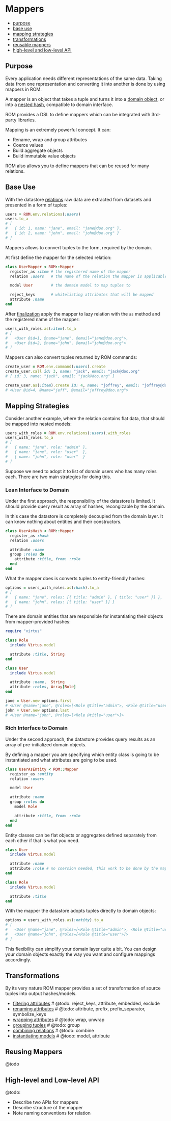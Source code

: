 Mappers
=======

* [purpose](#purpose)
* [base use](#base-use)
* [mapping strategies](#mapping-strategies)
* [transformations](#transformations)
* [reusable mappers](#reusable-mappers)
* [high-level and low-level API](#high-level-and-low-level-api)

Purpose
-------

Every application needs different representations of the same data.
Taking data from one representation and converting it into another is done
by using mappers in ROM.

A mapper is an object that takes a tuple and turns it into a [domain object](),
or into a [nested hash](), compatible to domain interface.

ROM provides a DSL to define mappers which can be integrated
with 3rd-party libraries.

Mapping is an extremely powerful concept. It can:

* Rename, wrap and group attributes
* Coerce values
* Build aggregate objects
* Build immutable value objects

ROM also allows you to define mappers that can be reused for many relations.

Base Use
--------

With the datastore [relations](../relations/index.md) raw data are extracted
from datasets and presented in a form of tuples:

```ruby
users = ROM.env.relations(:users)
users.to_a
# [
#   { id: 1, name: "jane", email: "jane@doo.org" },
#   { id: 2, name: "john", email: "john@doo.org" }
# ]
```

Mappers allows to convert tuples to the form, required by the domain.

At first define the mapper for the selected relation:

```ruby
class UserMapper < ROM::Mapper
  register_as :item # the registered name of the mapper
  relation :users   # the name of the relation the mapper is applicable to

  model User        # the domain model to map tuples to

  reject_keys       # whitelisting attributes that will be mapped
  attribute :name
end
```

After [finalization]() apply the mapper to lazy relation with the `as` method
and the registered name of the mapper:

```ruby
users_with_roles.as(:item).to_a
# [
#   <User @id=1, @name="jane", @email="jane@doo.org">,
#   <User @id=2, @name="john", @email="john@doo.org">
# ]
```

Mappers can also convert tuples returned by ROM commands:

```ruby
create_user = ROM.env.command(:users).create
create_user.call id: 3, name: "jack", email: "jack@doo.org"
# { id: 3, name: "jack", email: "jack@doo.org" }

create_user.as(:item).create id: 4, name: "joffrey", email: "joffrey@doo.org"
# <User @id=4, @name="jeff", @email="joffrey@doo.org">
```

Mapping Strategies
------------------

Consider another example, where the relation contains flat data,
that should be mapped into nested models:

```ruby
users_with_roles = ROM.env.relations(:users).with_roles
users_with_roles.to_a
# [
#   { name: "jane", role: "admin" },
#   { name: "jane", role: "user"  },
#   { name: "john", role: "user"  }
# ]
```

Suppose we need to adopt it to list of domain users who has many roles each.
There are two main strategies for doing this.

### Lean Interface to Domain

Under the first approach, the responsibility of the datastore is limited.
It should provide query result as array of hashes, recongizable by the domain.

In this case the datastore is completely decoupled from the domain layer.
It can know nothing about entities and their constructors.

```ruby
class UserAsHash < ROM::Mapper
  register_as :hash
  relation :users

  attribute :name
  group :roles do
    attribute :title, from: :role
  end
end
```

What the mapper does is converts tuples to entity-friendly hashes:

```ruby
options = users_with_roles.as(:hash).to_a
# [
#   { name: "jane", roles: [{ title: "admin" }, { title: "user" }] },
#   { name: "john", roles: [{ title: "user" }] }
# ]
```

There are domain entities that are responsible for instantiating their objects
from mapper-provided hashes:

```ruby
require "virtus"

class Role
  include Virtus.model

  attribute :title, String
end

class User
  include Virtus.model

  attribute :name,  String
  attribute :roles, Array[Role]
end

jane = User.new options.first
# <User @name="jane", @roles=[<Role @title="admin">, <Role @title="user">]>
john = User.new options.last
# <User @name="john", @roles=[<Role @title="user">]>
```

### Rich Interface to Domain

Under the second approach, the datastore provides query results
as an array of pre-initialized domain objects.

By defining a mapper you are specifying which entity class
is going to be instantiated and what attributes are going to be used.

```ruby
class UserAsEntity < ROM::Mapper
  register_as :entity
  relation :users

  model User

  attribute :name
  group :roles do
    model Role

    attribute :title, from: :role
  end
end
```

Entity classes can be flat objects or aggregates defined separately
from each other if that is what you need.

```ruby
class User
  include Virtus.model

  attribute :name
  attribute :role # no coersion needed, this work to be done by the mapper
end

class Role
  include Virtus.model

  attribute :title
end
```

With the mapper the datastore adopts tuples directly to domain objects:

```ruby
options = users_with_roles.as(:entity).to_a
# [
#   <User @name="jane", @roles=[<Role @title="admin">, <Role @title="user">]>,
#   <User @name="john", @roles=[<Role @title="user">]>
# ]
```

This flexibility can simplify your domain layer quite a bit.
You can design your domain objects exactly the way you want
and configure mappings accordingly.

Transformations
---------------

By its very nature ROM mapper provides a set of transformation of source tuples
into output hashes/models.

* [filtering attributes](filter.md) # @todo: reject_keys, attribute, embedded, exclude
* [renaming attributes](rename.md)  # @todo: attribute, prefix, prefix_separator, symbolize_keys
* [wrapping attributes](wrap.md)    # @todo: wrap, unwrap
* [grouping tuples](group.md)       # @todo: group
* [combining relations](combine.md) # @todo: combine
* [instantiating models](models.md) # @todo: model, attribute

Reusing Mappers
---------------

@todo

High-level and Low-level API
----------------------------

@todo:
* Describe two APIs for mappers
* Describe structure of the mapper
* Note naming conventions for relation
